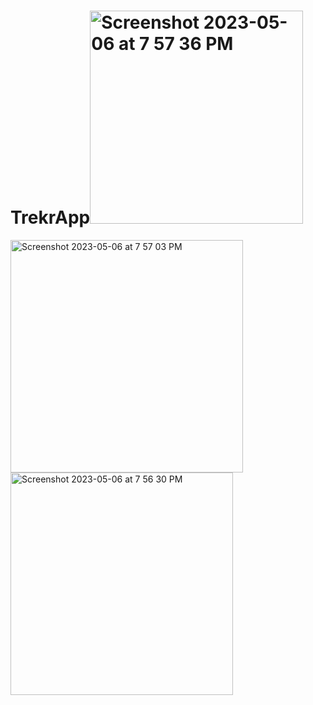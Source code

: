 # TrekrApp<img width="341" alt="Screenshot 2023-05-06 at 7 57 36 PM" src="https://user-images.githubusercontent.com/80166407/236630303-d2040495-d891-4150-b761-f7f56f7c676d.png">
<img width="372" alt="Screenshot 2023-05-06 at 7 57 03 PM" src="https://user-images.githubusercontent.com/80166407/236630309-6f086b82-69a8-441f-a195-2cb3f9c7685b.png">
<img width="356" alt="Screenshot 2023-05-06 at 7 56 30 PM" src="https://user-images.githubusercontent.com/80166407/236630332-92bcee0d-ced9-4055-968c-4588e9406c1a.png">
